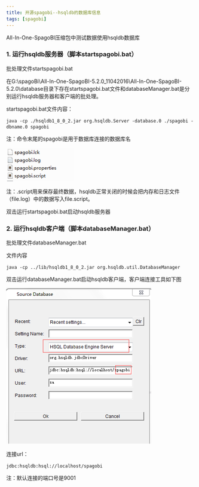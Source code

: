 ```yaml
---
title: 开源spagobi--hsqldb的数据库信息
tags: [spagobi]
---
```


All-In-One-SpagoBI压缩包中测试数据使用hsqldb数据库

### 1. 运行hsqldb服务器（脚本startspagobi.bat）

批处理文件startspagobi.bat

在G:\spagoBi\All-In-One-SpagoBI-5.2.0_11042016\All-In-One-SpagoBI-5.2.0\database目录下存在startspagobi.bat文件和databaseManager.bat是分别运行hsqldb服务器和客户端的批处理。

startspagobi.bat文件内容：

```
java -cp ./hsqldb1_8_0_2.jar org.hsqldb.Server -database.0 ./spagobi -dbname.0 spagobi
```

注：命令末尾的spagobi是用于数据库连接的数据库名

![](/images/open/spagobi/spagobi-hsqldb-file.png)

注：.script用来保存最终数据，hsqldb正常关闭的时候会把内存和日志文件（file.log）中的数据写入file.script。

双击运行startspagobi.bat启动hsqldb服务器

### 2. 运行hsqldb客户端（脚本databaseManager.bat）

批处理文件databaseManager.bat

文件内容

```
java -cp ../lib/hsqldb1_8_0_2.jar org.hsqldb.util.DatabaseManager
```

双击运行databaseManager.bat启动hsqldb客户端，客户端连接工具如下图

![](/images/open/spagobi/spagobi-hsqldb-connection.png)

连接url：

```
jdbc:hsqldb:hsql://localhost/spagobi
```

注：默认连接的端口号是9001
